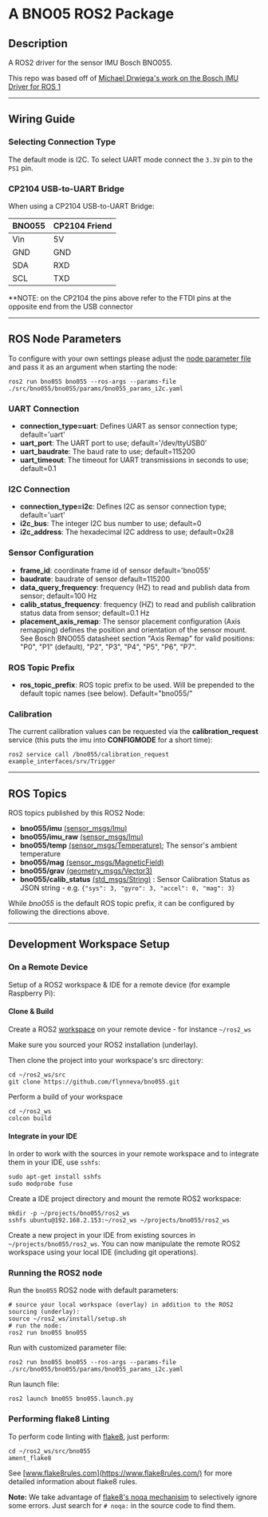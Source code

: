 # A BNO05 ROS2 Package 

## Description
A ROS2 driver for the sensor IMU Bosch BNO055.

This repo was based off of [Michael Drwiega's work on the Bosch IMU Driver for ROS 1](https://github.com/mdrwiega/bosch_imu_driver)

---
## Wiring Guide

### Selecting Connection Type

The default mode is I2C.
To select UART mode connect the `3.3V` pin to the `PS1` pin.

### CP2104 USB-to-UART Bridge

When using a CP2104 USB-to-UART Bridge:

| BNO055 | CP2104 Friend    |
| ------ | ---------------- |
| Vin    |   5V             |
| GND    |   GND            |
| SDA    |   RXD            |
| SCL    |   TXD            |

**NOTE: on the CP2104 the pins above refer to the FTDI pins at the opposite end from the USB connector

---
## ROS Node Parameters

To configure with your own settings please adjust the [node parameter file](bno055/params/bno055_params_i2c.yaml) and pass it
as an argument when starting the node:

```
ros2 run bno055 bno055 --ros-args --params-file ./src/bno055/bno055/params/bno055_params_i2c.yaml
```

### UART Connection

- **connection_type=uart**: Defines UART as sensor connection type; default='uart'
- **uart_port**: The UART port to use; default='/dev/ttyUSB0'
- **uart_baudrate**: The baud rate to use; default=115200
- **uart_timeout**: The timeout for UART transmissions in seconds to use; default=0.1

### I2C Connection

- **connection_type=i2c**: Defines I2C as sensor connection type; default='uart'
- **i2c_bus**: The integer I2C bus number to use; default=0
- **i2c_address**: The hexadecimal I2C address to use; default=0x28
  

### Sensor Configuration

- **frame_id**: coordinate frame id of sensor default='bno055'
- **baudrate**: baudrate of sensor default=115200
- **data_query_frequency**: frequency (HZ) to read and publish data from sensor; default=100 Hz
- **calib_status_frequency**: frequency (HZ) to read and publish calibration status data from sensor; default=0.1 Hz
- **placement_axis_remap**: The sensor placement configuration (Axis remapping) defines the position and orientation of the sensor mount.
See Bosch BNO055 datasheet section "Axis Remap" for valid positions: "P0", "P1" (default), "P2", "P3", "P4", "P5", "P6", "P7".   

### ROS Topic Prefix

- **ros_topic_prefix**: ROS topic prefix to be used. Will be prepended to the default topic names (see below). Default="bno055/"

### Calibration

The current calibration values can be requested via the **calibration_request** service (this puts the imu into **CONFIGMODE** for a short time):

```
ros2 service call /bno055/calibration_request example_interfaces/srv/Trigger
```
---
## ROS Topics

ROS topics published by this ROS2 Node: 

  - **bno055/imu** [(sensor_msgs/Imu)](http://docs.ros.org/api/sensor_msgs/html/msg/Imu.html)
  - **bno055/imu_raw** [(sensor_msgs/Imu)](http://docs.ros.org/api/sensor_msgs/html/msg/Imu.html)
  - **bno055/temp** [(sensor_msgs/Temperature)](http://docs.ros.org/api/sensor_msgs/html/msg/Temperature.html); The sensor's ambient temperature
  - **bno055/mag** [(sensor_msgs/MagneticField)](http://docs.ros.org/api/sensor_msgs/html/msg/MagneticField.html)
  - **bno055/grav** [(geometry_msgs/Vector3)](http://docs.ros.org/en/api/geometry_msgs/html/msg/Vector3.html)
  - **bno055/calib_status** [(std_msgs/String)](http://docs.ros.org/en/api/std_msgs/html/msg/String.html) : 
  Sensor Calibration Status as JSON string - e.g. `{"sys": 3, "gyro": 3, "accel": 0, "mag": 3}`
  
  
While _bno055_ is the default ROS topic prefix, it can be configured by following the directions above.

---
  
## Development Workspace Setup

### On a Remote Device
Setup of a ROS2 workspace & IDE for a remote device (for example Raspberry Pi):

#### Clone & Build

Create a ROS2 [workspace](https://index.ros.org/doc/ros2/Tutorials/Workspace/Creating-A-Workspace/) on your remote device - for instance `~/ros2_ws`

Make sure you sourced your ROS2 installation (underlay).

Then clone the project into your workspace's src directory:

    cd ~/ros2_ws/src
    git clone https://github.com/flynneva/bno055.git
    
Perform a build of your workspace
    
    cd ~/ros2_ws
    colcon build

#### Integrate in your IDE

In order to work with the sources in your remote workspace and to integrate them in your IDE, use `sshfs`:

    sudo apt-get install sshfs
    sudo modprobe fuse

Create a IDE project directory and mount the remote ROS2 workspace:

    mkdir -p ~/projects/bno055/ros2_ws
    sshfs ubuntu@192.168.2.153:~/ros2_ws ~/projects/bno055/ros2_ws
    
Create a new project in your IDE from existing sources in `~/projects/bno055/ros2_ws`. 
You can now manipulate the remote ROS2 workspace using your local IDE (including git operations). 

### Running the ROS2 node
Run the `bno055` ROS2 node with default parameters:

    # source your local workspace (overlay) in addition to the ROS2 sourcing (underlay):
    source ~/ros2_ws/install/setup.sh
    # run the node:
    ros2 run bno055 bno055
    
Run with customized parameter file:

    ros2 run bno055 bno055 --ros-args --params-file ./src/bno055/bno055/params/bno055_params_i2c.yaml
    
Run launch file:

    ros2 launch bno055 bno055.launch.py
    

### Performing flake8 Linting

To perform code linting with [flake8](https://gitlab.com/pycqa/flake8), just perform:

    cd ~/ros2_ws/src/bno055
    ament_flake8

See [www.flake8rules.com](https://www.flake8rules.com/) for more detailed information about flake8 rules.

**Note:** We take advantage of [flake8's noqa mechanisim](https://flake8.pycqa.org/en/3.1.1/user/ignoring-errors.html) to selectively ignore some errors. Just search for `# noqa:` in the source code to find them.
